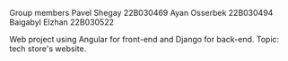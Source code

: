 Group members Pavel Shegay 22B030469 Ayan Osserbek 22B030494 Baigabyl Elzhan 22B030522

Web project using Angular for front-end and Django for back-end.
Topic: tech store's website.